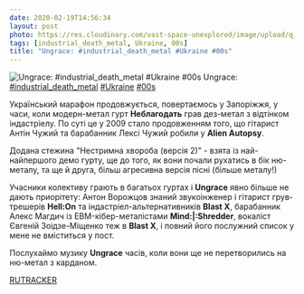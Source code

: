 ```yaml
---
date: 2020-02-19T14:56:34
layout: post
photo: https://res.cloudinary.com/vast-space-unexplored/image/upload/q_auto,dpr_auto,w_auto/photos/photo_897_19-02-2020_14-56-34.jpg
tags: [industrial_death_metal, Ukraine, 00s]
title: "Ungrace: #industrial_death_metal #Ukraine #00s"
---
```

![Ungrace: #industrial_death_metal #Ukraine #00s](https://res.cloudinary.com/vast-space-unexplored/image/upload/q_auto,dpr_auto,w_auto/photos/photo_897_19-02-2020_14-56-34.jpg)
Ungrace: [#industrial_death_metal](/tags/#industrial_death_metal) [#Ukraine](/tags/#Ukraine) [#00s](/tags/#00s)

Український марафон продовжується, повертаємось у Запоріжжя, у часи, коли модерн-метал гурт **Неблагодать** грав дез-метал з відтінком індастріелу. По суті це у 2009 стало продовженням того, що гітарист Антін Чужий та барабанник Лексі Чужий робили у **Alien Autopsy**. 

Додана стежина &quot;Нестримна хвороба (версія 2)&quot; - взята із най-найпершого демо гурту, ще до того, як вони почали рухатись в бік ню-металу, та ще й друга, більш агресивна версія пісні (більше металу!)

Учасники колективу грають в багатьох гуртах і **Ungrace** явно більше не дають приорітету: Антон Ворожцов знаний звукоінженер і гітарист грув-трешерів **Hell:On** та індастріел-альтернативників **Blast X**, барабанник Алекс Магдич із EBM-кібер-металістами **Mind:|:Shredder**, вокаліст Євгеній Зоідзе-Міщенко теж в **Blast X**, і повний його послужний список у мене не вміститься у пост.

Послухаймо музику **Ungrace** часів, коли вони ще не перетворились на ню-метал з карданом.

[RUTRACKER](https://rutracker.org/forum/viewtopic.php?t=4388502)